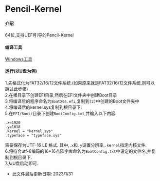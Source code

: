 # Pencil-Kernel
#### 介绍
64位,支持UEFI引导的Pencil-Kernel
#### 编译工具
[Windows工具](https://gitee.com/LinChenjun2008/pencil_build/)
#### 运行(以U盘为例)
1.先格式化为FAT32/16/12文件系统.(如果原来就是FAT32/16/12文件系统,则可以跳过此步骤)<br />
2.在根目录下创建EFI目录,然后在EFI文件夹中创建Boot目录<br />
3.将编译后的程序命名为`BootX64.efi`,复制到`(2)`中创建的Boot文件夹中<br />
4.将编译后的kernel.sys复制到根目录下.<br />
5.在`EFI/Boot/`目录下创建`BootConfig.txt`,并输入以下内容:
```
.x=1920
.y=1018
.kernel = "kernel.sys"
.typeface = "typeface.sys"
```
需要保存为UTF-16 LE 格式.
其中,`.x`和`.y`设置分辨率,`.kernel`指定内核文件.<br />
6.将符合utf-8编码的16*16点阵字库命名为`BootConfig.txt`中设定的文件名,并复制到根目录下.<br />
7.从U盘启动即可.<br />
* 此文件最后更新日期: 2023/1/31